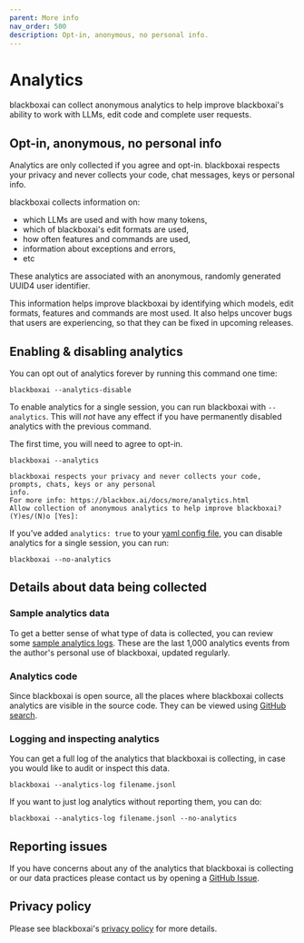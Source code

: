 ```yaml
---
parent: More info
nav_order: 500
description: Opt-in, anonymous, no personal info.
---
```


# Analytics

blackboxai can collect anonymous analytics to help
improve blackboxai's ability to work with LLMs, edit code and complete user requests.

## Opt-in, anonymous, no personal info

Analytics are only collected if you agree and opt-in. 
blackboxai respects your privacy and never collects your code, chat messages, keys or
personal info.

blackboxai collects information on:

- which LLMs are used and with how many tokens,
- which of blackboxai's edit formats are used,
- how often features and commands are used,
- information about exceptions and errors,
- etc

These analytics are associated with an anonymous,
randomly generated UUID4 user identifier.

This information helps improve blackboxai by identifying which models, edit formats,
features and commands are most used.
It also helps uncover bugs that users are experiencing, so that they can be fixed
in upcoming releases.

## Enabling & disabling analytics

You can opt out of analytics forever by running this command one time:

```
blackboxai --analytics-disable
```

To enable analytics for a single session, you can run blackboxai with `--analytics`.
This will *not* have any effect if you have permanently disabled analytics with the previous command.

The first time, you will need to agree to opt-in.

```
blackboxai --analytics

blackboxai respects your privacy and never collects your code, prompts, chats, keys or any personal
info.
For more info: https://blackbox.ai/docs/more/analytics.html
Allow collection of anonymous analytics to help improve blackboxai? (Y)es/(N)o [Yes]:
```

If you've added `analytics: true` to your 
[yaml config file](/docs/config/blackboxai_conf.html), 
you can disable analytics for a single session, you can run:

```
blackboxai --no-analytics
```

## Details about data being collected

### Sample analytics data

To get a better sense of what type of data is collected, you can review some
[sample analytics logs](https://github.com/blackboxai-ai/blackboxai/blob/main/blackboxai/website/assets/sample-analytics.jsonl).
These are the last 1,000 analytics events from the author's
personal use of blackboxai, updated regularly.


### Analytics code

Since blackboxai is open source, all the places where blackboxai collects analytics
are visible in the source code.
They can be viewed using 
[GitHub search](https://github.com/search?q=repo%3Ablackboxai-ai%2Fblackboxai+%22.event%28%22&type=code).


### Logging and inspecting analytics

You can get a full log of the analytics that blackboxai is collecting,
in case you would like to audit or inspect this data.

```
blackboxai --analytics-log filename.jsonl
```

If you want to just log analytics without reporting them, you can do:

```
blackboxai --analytics-log filename.jsonl --no-analytics
```


## Reporting issues

If you have concerns about any of the analytics that blackboxai is collecting
or our data practices
please contact us by opening a
[GitHub Issue](https://github.com/paul-gauthier/blackboxai/issues).

## Privacy policy

Please see blackboxai's
[privacy policy](/docs/legal/privacy.html)
for more details.

